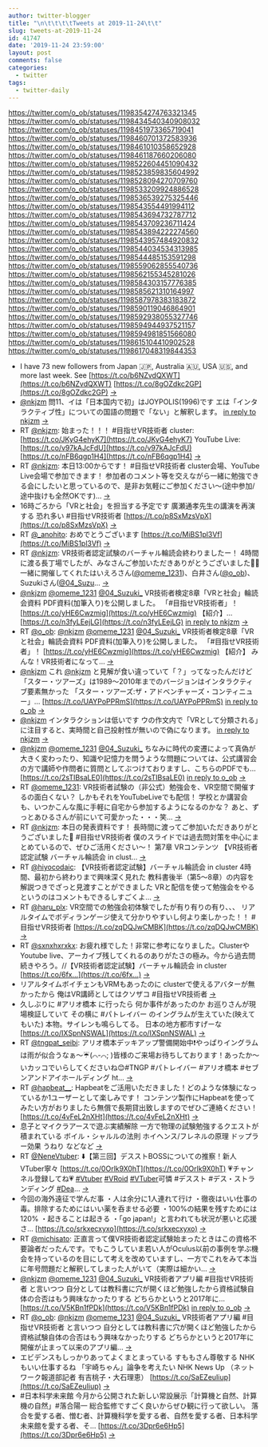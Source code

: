 ```yaml
---
author: twitter-blogger
title: "\n\t\t\t\tTweets at 2019-11-24\t\t"
slug: tweets-at-2019-11-24
id: 41747
date: '2019-11-24 23:59:00'
layout: post
comments: false
categories:
  - twitter
tags:
  - twitter-daily
---
```


https://twitter.com/o_ob/statuses/1198354274763321345 https://twitter.com/o_ob/statuses/1198434540340908032 https://twitter.com/o_ob/statuses/1198451973365719041 https://twitter.com/o_ob/statuses/1198460701372583936 https://twitter.com/o_ob/statuses/1198461010358652928 https://twitter.com/o_ob/statuses/1198461187660206080 https://twitter.com/o_ob/statuses/1198522604451090432 https://twitter.com/o_ob/statuses/1198523859835604992 https://twitter.com/o_ob/statuses/1198528094270709760 https://twitter.com/o_ob/statuses/1198533209924886528 https://twitter.com/o_ob/statuses/1198536539275325446 https://twitter.com/o_ob/statuses/1198543554491994112 https://twitter.com/o_ob/statuses/1198543694732787712 https://twitter.com/o_ob/statuses/1198543709236711424 https://twitter.com/o_ob/statuses/1198543894222274560 https://twitter.com/o_ob/statuses/1198543957484920832 https://twitter.com/o_ob/statuses/1198544034534313985 https://twitter.com/o_ob/statuses/1198544485153591298 https://twitter.com/o_ob/statuses/1198559062855540736 https://twitter.com/o_ob/statuses/1198562155345281026 https://twitter.com/o_ob/statuses/1198584303157776385 https://twitter.com/o_ob/statuses/1198585621310164997 https://twitter.com/o_ob/statuses/1198587978383183872 https://twitter.com/o_ob/statuses/1198590119046864901 https://twitter.com/o_ob/statuses/1198592938055327746 https://twitter.com/o_ob/statuses/1198594944937521157 https://twitter.com/o_ob/statuses/1198594981851566080 https://twitter.com/o_ob/statuses/1198615104410902528 https://twitter.com/o_ob/statuses/1198617048319844353  

*   I have 73 new followers from Japan 🇯🇵, Australia 🇦🇺, USA 🇺🇸, and more last week. See [https://t.co/b6NZvdQXWT](https://t.co/b6NZvdQXWT) [https://t.co/8gOZdkc2GP](https://t.co/8gOZdkc2GP) [->](https://twitter.com/o_ob/statuses/1198354274763321345)
*   [@nkjzm](https://twitter.com/nkjzm) 問11、イは「日本国内で初」はJOYPOLIS(1996)です エは「インタラクティブ性」についての国語の問題で「ない」と解釈します。 [in reply to nkjzm](https://twitter.com/nkjzm/statuses/1198398074214703104) [->](https://twitter.com/o_ob/statuses/1198434540340908032)
*   RT [@nkjzm](https://twitter.com/nkjzm): 始まった！！！ #目指せVR技術者 cluster: [https://t.co/JKyG4ehyK7](https://t.co/JKyG4ehyK7) YouTube Live: [https://t.co/v97kAJcFdU](https://t.co/v97kAJcFdU) [https://t.co/nFB6qgp1H4](https://t.co/nFB6qgp1H4) [->](https://twitter.com/o_ob/statuses/1198451973365719041)
*   RT [@nkjzm](https://twitter.com/nkjzm): 本日13:00からです！ #目指せVR技術者 cluster会場、YouTube Live会場で参加できます！ 参加者のコメント等を交えながら一緒に勉強できる会にしたいと思っているので、是非お気軽にご参加ください〜(途中参加/途中抜けも全然OKです)… [->](https://twitter.com/o_ob/statuses/1198460701372583936)
*   16時ごろから「VRと社会」を担当する予定です 廣瀬通孝先生の講演を再演する 恐れ多い #目指せVR技術者 [https://t.co/p8SxMzsVpX](https://t.co/p8SxMzsVpX) [->](https://twitter.com/o_ob/statuses/1198461010358652928)
*   RT [@_anohito](https://twitter.com/_anohito): おめでとうございます [https://t.co/MiBS1pl3Vf](https://t.co/MiBS1pl3Vf) [->](https://twitter.com/o_ob/statuses/1198461187660206080)
*   RT [@nkjzm](https://twitter.com/nkjzm): VR技術者認定試験のバーチャル輪読会終わりましたー！ 4時間に渡る長丁場でしたが、みなさんご参加いただきありがとうございました🙇‍♂️ 一緒に開催してくれたはいえろさん([@omeme_1231](https://twitter.com/omeme_1231))、白井さん([@o_ob](https://twitter.com/o_ob))、Suzukiさん([@04_Suzu](https://twitter.com/04_Suzu)… [->](https://twitter.com/o_ob/statuses/1198522604451090432)
*   [@nkjzm](https://twitter.com/nkjzm) [@omeme_1231](https://twitter.com/omeme_1231) [@04_Suzuki_](https://twitter.com/04_Suzuki_) VR技術者検定8章「VRと社会」輪読会資料 PDF資料(加筆入り)を公開しました。 「#目指せVR技術者」！ [https://t.co/yHE6Cwzmig](https://t.co/yHE6Cwzmig) 【紹介】… [https://t.co/n3fyLEejLG](https://t.co/n3fyLEejLG) [in reply to nkjzm](https://twitter.com/nkjzm/statuses/1198514810465341442) [->](https://twitter.com/o_ob/statuses/1198523859835604992)
*   RT [@o_ob](https://twitter.com/o_ob): [@nkjzm](https://twitter.com/nkjzm) [@omeme_1231](https://twitter.com/omeme_1231) [@04_Suzuki_](https://twitter.com/04_Suzuki_) VR技術者検定8章「VRと社会」輪読会資料 PDF資料(加筆入り)を公開しました。 「#目指せVR技術者」！ [https://t.co/yHE6Cwzmig](https://t.co/yHE6Cwzmig) 【紹介】 みんな！VR技術者になって… [->](https://twitter.com/o_ob/statuses/1198528094270709760)
*   [@nkjzm](https://twitter.com/nkjzm) これ [@nkjzm](https://twitter.com/nkjzm) と見解が食い違っていて「？」ってなったんだけど「スター・ツアーズ」は1989〜2010年までのバージョンはインタラクティブ要素無かった 「スター・ツアーズ:ザ・アドベンチャーズ・コンティニュー」… [https://t.co/UAYPoPPRmS](https://t.co/UAYPoPPRmS) [in reply to o_ob](https://twitter.com/o_ob/statuses/1198434540340908032) [->](https://twitter.com/o_ob/statuses/1198533209924886528)
*   [@nkjzm](https://twitter.com/nkjzm) インタラクションは低いです ウの作文内で「VRとして分類される」に注目すると、実時間と自己投射性が無いので偽になります。 [in reply to nkjzm](https://twitter.com/nkjzm/statuses/1198533651333447681) [->](https://twitter.com/o_ob/statuses/1198536539275325446)
*   [@nkjzm](https://twitter.com/nkjzm) [@omeme_1231](https://twitter.com/omeme_1231) [@04_Suzuki_](https://twitter.com/04_Suzuki_) ちなみに時代の変遷によって真偽が大きく変わったり、知識や記憶力を問うような問題については、公式講習会の方で講師や作問者に質問としてぶつけておりますし、こちらのPDFでも… [https://t.co/2sTIBsaLE0](https://t.co/2sTIBsaLE0) [in reply to o_ob](https://twitter.com/o_ob/statuses/1198523859835604992) [->](https://twitter.com/o_ob/statuses/1198543554491994112)
*   RT [@omeme_1231](https://twitter.com/omeme_1231): VR技術者試験の（非公式）勉強会を、VR空間で開催するの面白くない？ しかもそれをYouTubeLiveでも配信！ 学校とか講習会も、いつかこんな風に手軽に自宅から参加するようになるのかな？ あと、ずっとあひるさんが前にいて可愛かった・・・笑… [->](https://twitter.com/o_ob/statuses/1198543694732787712)
*   RT [@nkjzm](https://twitter.com/nkjzm): 本日の発表資料です！ 長時間に渡ってご参加いただきありがとうございました🙏 #目指せVR技術者 僕のスライドでは過去問対策を中心にまとめているので、ぜひご活用ください〜！ 第7章 VRコンテンツ 【VR技術者認定試験 バーチャル輪読会 in clust… [->](https://twitter.com/o_ob/statuses/1198543709236711424)
*   RT [@hiyocodaic](https://twitter.com/hiyocodaic): 【VR技術者認定試験】バーチャル輪読会 in cluster 4時間、最初から終わりまで興味深く見れた 教科書後半（第5～8章）の内容を解説つきでざっと見渡すことができました VRと配信を使って勉強会をやるというのはコメントもできるしすごくよ… [->](https://twitter.com/o_ob/statuses/1198543894222274560)
*   RT [@haru_plx](https://twitter.com/haru_plx): VR空間での勉強会初体験でしたが有り有りの有り、、、 リアルタイムでボディランゲージ使えて分かりやすいし何より楽しかった！！ #目指せVR技術者 [https://t.co/zqDQJwCMBK](https://t.co/zqDQJwCMBK) [->](https://twitter.com/o_ob/statuses/1198543957484920832)
*   RT [@sxnxhxrxkx](https://twitter.com/sxnxhxrxkx): お疲れ様でした！非常に参考になりました。ClusterやYoutube live、アーカイブ残してくれるのありがたさの極み。今から過去問続きやろう。//【VR技術者認定試験】バーチャル輪読会 in cluster [https://t.co/6fx…](https://t.co/6fx…) [->](https://twitter.com/o_ob/statuses/1198544034534313985)
*   リアルタイムボイチェンもVRMもあったのに clusterで使えるアバターが無かったから 俺はVR講師としてはクソザコ #目指せVR技術者 [->](https://twitter.com/o_ob/statuses/1198544485153591298)
*   久しぶりに #アリオ橋本 に行ったら 何か事件があったのか お巡りさんが現場検証していて その横に #パトレイバー のイングラムが生えていた(映えてもいた) 本物。サイレンも鳴らしてる。 日本の地方都市すげーな [https://t.co/IXSpnNSWAL](https://t.co/IXSpnNSWAL) [->](https://twitter.com/o_ob/statuses/1198559062855540736)
*   RT [@tngpat_seibi](https://twitter.com/tngpat_seibi): アリオ橋本デッキアップ警備開始中❗️やっぱりイングラムは雨が似合うなぁ〜☔️(⌒-⌒; )皆様のご来場お待ちしております！あったか〜いカッコでいらしてくださいね😊#TNGP #パトレイバー #アリオ橋本 #セブンアンドアイホールディング ht… [->](https://twitter.com/o_ob/statuses/1198562155345281026)
*   RT [@hapbeat__](https://twitter.com/hapbeat__): Hapbeatをご活用いただきました！どのような体験になっているか1ユーザーとして楽しみです！ コンテンツ製作にHapbeatを使ってみたい方がおりましたら無償で長期貸出致しますのでぜひご連絡ください！ [https://t.co/4vFeL2nXHt](https://t.co/4vFeL2nXHt) [->](https://twitter.com/o_ob/statuses/1198584303157776385)
*   息子とマイクラアースで遊ぶ実績解除 一方で物理の試験勉強するクエストが積まれている ボイル・シャルルの法則 ホイヘンス/フレネルの原理 ドップラー効果 うねり などなど [->](https://twitter.com/o_ob/statuses/1198585621310164997)
*   RT [@NeneVtuber](https://twitter.com/NeneVtuber): ⬇️【第三回】デスストBOSSについての推察！新人VTuber寧々 [https://t.co/0Orlk9X0hT](https://t.co/0Orlk9X0hT) 💗チャンネル登録してね💗 [#Vtuber](https://twitter.com/search?q=%23Vtuber&src=hash) [#VRoid](https://twitter.com/search?q=%23VRoid&src=hash) [#VTuber](https://twitter.com/search?q=%23VTuber&src=hash)可憐 #デススト #デス・ストランディング [#Dea](https://twitter.com/search?q=%23Dea&src=hash)… [->](https://twitter.com/o_ob/statuses/1198587978383183872)
*   今回の海外遠征で学んだ事 ・人は余分に1人連れて行け ・徹夜はいい仕事の毒。排除するためにはいい薬を呑ませる必要 ・100%の結果を残すためには120% ・起きることは起きる ・「go japan!」と言われても状況が悪いと応援さ… [https://t.co/srkxecxyxo](https://t.co/srkxecxyxo) [->](https://twitter.com/o_ob/statuses/1198590119046864901)
*   RT [@michisato](https://twitter.com/michisato): 正直言って僕VR技術者認定試験始まったときはこの資格不要論者だったんです。でもこうしていま若い人がOculus以前の事例を学ぶ機会を持っているのを目にして考えを改めていますし、一方でこれをみて本当に年号問題だと解釈してしまった人がいて（実際は細かい… [->](https://twitter.com/o_ob/statuses/1198592938055327746)
*   [@nkjzm](https://twitter.com/nkjzm) [@omeme_1231](https://twitter.com/omeme_1231) [@04_Suzuki_](https://twitter.com/04_Suzuki_) VR技術者アプリ編 #目指せVR技術者 と言いつつ 自分としては教科書に穴が開くほど勉強したから資格試験自体の合否はもう興味なかったりする どちらかというと2017年に… [https://t.co/V5KBn1fPDk](https://t.co/V5KBn1fPDk) [in reply to o_ob](https://twitter.com/o_ob/statuses/1198523859835604992) [->](https://twitter.com/o_ob/statuses/1198594944937521157)
*   RT [@o_ob](https://twitter.com/o_ob): [@nkjzm](https://twitter.com/nkjzm) [@omeme_1231](https://twitter.com/omeme_1231) [@04_Suzuki_](https://twitter.com/04_Suzuki_) VR技術者アプリ編 #目指せVR技術者 と言いつつ 自分としては教科書に穴が開くほど勉強したから資格試験自体の合否はもう興味なかったりする どちらかというと2017年に開催が止まって以来のアプリ編… [->](https://twitter.com/o_ob/statuses/1198594981851566080)
*   エビデンスもしっかりあってよくまとまっている すももさん尊敬する NHKもいい仕事するね 「宇崎ちゃん」論争を考えたい NHK News Up （ネットワーク報道部記者 有吉桃子・大石理恵） [https://t.co/SaEZeuIiup](https://t.co/SaEZeuIiup) [->](https://twitter.com/o_ob/statuses/1198615104410902528)
*   #日本科学未来館 今月から公開された新しい常設展示「計算機と自然、計算機の自然」#落合陽一 総合監修ですごく良いからぜひ観に行って欲しい。 落合を愛する者、憎む者、計算機科学を愛する者、自然を愛する者、日本科学未来館を愛する者、そ… [https://t.co/3Dpr6e6Hp5](https://t.co/3Dpr6e6Hp5) [->](https://twitter.com/o_ob/statuses/1198617048319844353)